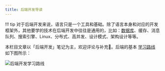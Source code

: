 ```yaml
---
title: 后端开发导读
---
```


!!! tip
    对于后端开发来说，语言只是一个工具和基础。除了语言本身和对应的开发框架外，其他要学的技术在后端开发中往往是通用的，比如：[数据库](../../base/cs/database/index.md)、缓存、消息队列、搜索引擎、Linux、分布式、高并发、设计模式、架构设计等等。

本栏目文章以「后端开发」笔记为主，欢迎评论与补充🤗。后端的基本 [学习路线](https://roadmap.sh/backend?r=backend-beginner) 如下图所示：

![后端开发学习路线](https://cdn.dwj601.cn/images/202501302221609.png)
